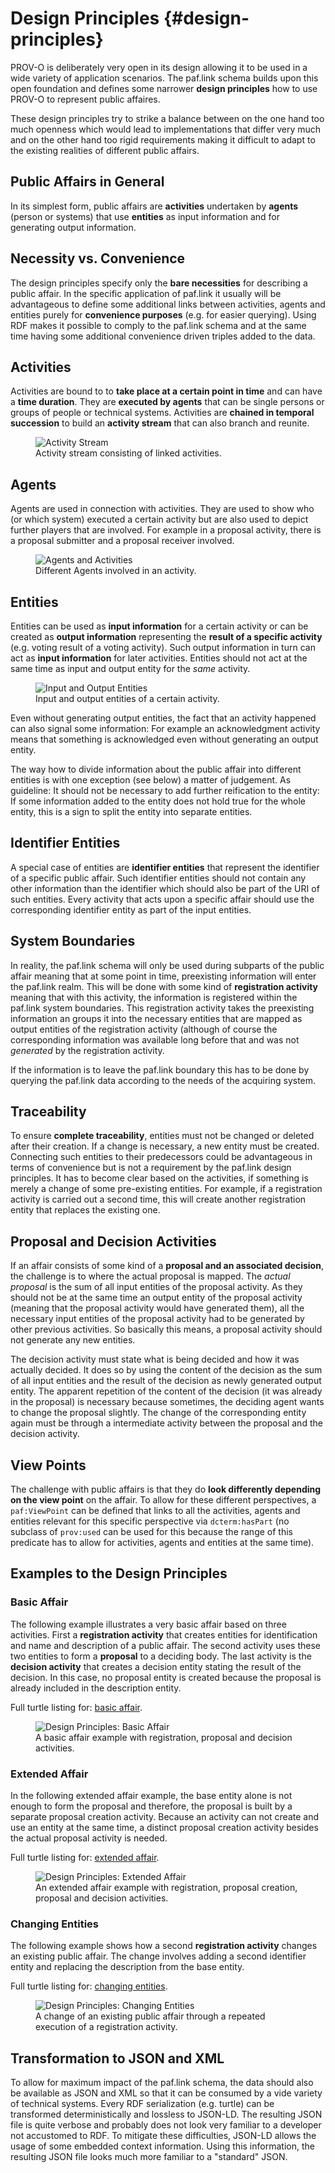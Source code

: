 # Design Principles {#design-principles}

PROV-O is deliberately very open in its design allowing it to be used in a wide variety of application scenarios. The paf.link schema builds upon this open foundation and defines some narrower **design principles** how to use PROV-O to represent public affaires.

These design principles try to strike a balance between on the one hand too much openness which would lead to implementations that differ very much and on the other hand too rigid requirements making it difficult to adapt to the existing realities of different public affairs.

## Public Affairs in General

In its simplest form, public affairs are **activities** undertaken by **agents** (person or systems) that use **entities** as input information and for generating output information.

## Necessity vs. Convenience

The design principles specify only the **bare necessities** for describing a public affair. In the specific application of paf.link it usually will be advantageous to define some additional links between activities, agents and entities purely for **convenience purposes** (e.g. for easier querying). Using RDF makes it possible to comply to the paf.link schema and at the same time having some additional convenience driven triples added to the data.

## Activities

Activities are bound to to **take place at a certain point in time** and can have a **time duration**. They are **executed by agents** that can be single persons or groups of people or technical systems. Activities are **chained in temporal succession** to build an **activity stream** that can also branch and reunite.

<figure id="activities">
  <img src="img/activities.svg" alt="Activity Stream" />
  <figcaption>
    Activity stream consisting of linked activities.
  </figcaption>
</figure>

## Agents

Agents are used in connection with activities. They are used to show who (or which system) executed a certain activity but are also used to depict further players that are involved. For example in a proposal activity, there is a proposal submitter and a proposal receiver involved.

<figure id="agents">
  <img src="img/agents.svg" alt="Agents and Activities" />
  <figcaption>
    Different Agents involved in an activity.
  </figcaption>
</figure>

## Entities

Entities can be used as **input information** for a certain activity or can be created as **output information** representing the **result of a specific activity** (e.g. voting result of a voting activity). Such output information in turn can act as **input information** for later activities. Entities should not act at the same time as input and output entity for the *same* activity.

<figure id="entities">
  <img src="img/entities.svg" alt="Input and Output Entities" />
  <figcaption>
    Input and output entities of a certain activity.
  </figcaption>
</figure>

Even without generating output entities, the fact that an activity happened can also signal some information: For example an acknowledgment activity means that something is acknowledged even without generating an output entity.

The way how to divide information about the public affair into different entities is with one exception (see below) a matter of judgement. As guideline: It should not be necessary to add further reification to the entity: If some information added to the entity does not hold true for the whole entity, this is a sign to split the entity into separate entities.

## Identifier Entities

A special case of entities are **identifier entities** that represent the identifier of a specific public affair. Such identifier entities should not contain any other information than the identifier which should also be part of the URI of such entities. Every activity that acts upon a specific affair should use the corresponding identifier entity as part of the input entities.

## System Boundaries

In reality, the paf.link schema will only be used during subparts of the public affair meaning that at some point in time, preexisting information will enter the paf.link realm. This will be done with some kind of **registration activity** meaning that with this activity, the information is registered within the paf.link system boundaries. This registration activity takes the preexisting information an groups it into the necessary entities that are mapped as output entities of the registration activity (although of course the corresponding information was available long before that and was not *generated* by the registration activity.

If the information is to leave the paf.link boundary this has to be done by querying the paf.link data according to the needs of the acquiring system.

## Traceability

To ensure **complete traceability**, entities must not be changed or deleted after their creation. If a change is necessary, a new entity must be created. Connecting such entities to their predecessors could be advantageous in terms of convenience but is not a requirement by the paf.link design principles. It has to become clear based on the activities, if something is merely a change of some pre-existing entities. For example, if a registration activity is carried out a second time, this will create another registration entity that replaces the existing one.

## Proposal and Decision Activities

If an affair consists of some kind of a **proposal and an associated decision**, the challenge is to where the actual proposal is mapped. The *actual proposal* is the sum of all input entities of the proposal activity. As they should not be at the same time an output entity of the proposal activity (meaning that the proposal activity would have generated them), all the necessary input entities of the proposal activity had to be generated by other previous activities. So basically this means, a proposal activity should not generate any new entities.

The decision activity must state what is being decided and how it was actually decided. It does so by using the content of the decision as the sum of all input entities and the result of the decision as newly generated output entity. The apparent repetition of the content of the decision (it was already in the proposal) is necessary because sometimes, the deciding agent wants to change the proposal slightly. The change of the corresponding entity again must be through a intermediate activity between the proposal and the decision activity.

## View Points

The challenge with public affairs is that they do **look differently depending on the view point** on the affair. To allow for these different perspectives, a `paf:ViewPoint` can be defined that links to all the activities, agents and entities relevant for this specific perspective via `dcterm:hasPart` (no subclass of `prov:used` can be used for this because the range of this predicate has to allow for activities, agents and entities at the same time).

## Examples to the Design Principles

### Basic Affair

The following example illustrates a very basic affair based on three activities. First a **registration activity** that creates entities for identification and name and description of a public affair. The second activity uses these two entities to form a **proposal** to a deciding body. The last activity is the **decision activity** that creates a decision entity stating the result of the decision. In this case, no proposal entity is created because the proposal is already included in the description entity.

<aside class="example" title="Design Principles: Basic Affair">
    Full turtle listing for: <a href="https://github.com/swiss/paf-link/blob/main/examples/design_principles_basic.ttl" target="_blank">basic affair</a>.
</aside>

<figure id="design_principles_basic">
  <img src="img/design_principles_basic.svg" alt="Design Principles: Basic Affair" />
  <figcaption>
    A basic affair example with registration, proposal and decision activities.
  </figcaption>
</figure>

### Extended Affair

In the following extended affair example, the base entity alone is not enough to form the proposal and therefore, the proposal is built by a separate proposal creation activity. Because an activity can not create and use an entity at the same time, a distinct proposal creation activity besides the actual proposal activity is needed.

<aside class="example" title="Design Principles: Extended Affair">
        Full turtle listing for: <a href="https://github.com/swiss/paf-link/blob/main/examples/design_principles_extended.ttl" target="_blank">extended affair</a>.
</aside>

<figure id="design_principles_extended">
  <img src="img/design_principles_extended.svg" alt="Design Principles: Extended Affair" />
  <figcaption>
    An extended affair example with registration, proposal creation, proposal and decision activities.
  </figcaption>
</figure>

### Changing Entities

The following example shows how a second **registration activity** changes an existing public affair. The change involves adding a second identifier entity and replacing the description from the base entity.

<aside class="example" title="Design Principles: Changing Entities">
        Full turtle listing for: <a href="https://github.com/swiss/paf-link/blob/main/examples/design_principles_change.ttl" target="_blank">changing entities</a>.
</aside>

<figure id="design_principles_change">
  <img src="img/design_principles_change.svg" alt="Design Principles: Changing Entities" />
  <figcaption>
    A change of an existing public affair through a repeated execution of a registration activity.
  </figcaption>
</figure>

## Transformation to JSON and XML

To allow for maximum impact of the paf.link schema, the data should also be available as JSON and XML so that it can be consumed by a vide variety of technical systems. Every RDF serialization (e.g. turtle) can be transformed deterministically and lossless to JSON-LD. The resulting JSON file is quite verbose and probably does not look very familiar to a developer not accustomed to RDF. To mitigate these difficulties, JSON-LD allows the usage of some embedded context information. Using this information, the resulting JSON file looks much more familiar to a "standard" JSON.

<aside class="example" title="JSON-LD without context information">
    <pre class="json">
        <section data-include-format="text" data-include="../examples/design_principles_basic.jsonld" data-include-replace="true"></section>
    </pre>
</aside>

<aside class="example" title="JSON-LD context information">
    <pre class="json">
        <section data-include-format="text" data-include="../examples/design_principles_basic_context.jsonld" data-include-replace="true"></section>
    </pre>
</aside>

<aside class="example" title="Flattened JSON-LD using context information">
    <pre class="json">
        <section data-include-format="text" data-include="../examples/design_principles_basic_flattened.jsonld" data-include-replace="true"></section>
    </pre>
</aside>